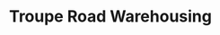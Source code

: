 ---
title: "Troupe Road Warehousing"
url: /harborcreek/troupe-road-warehousing/
shop: storage rental
---